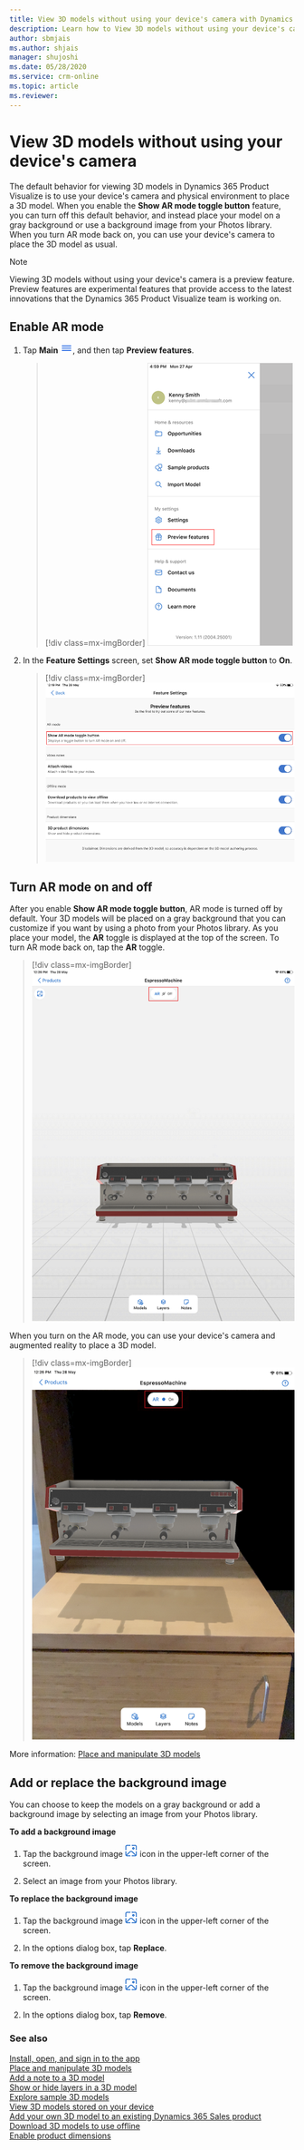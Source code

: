 ```yaml
---
title: View 3D models without using your device's camera with Dynamics 365 Product Visualize
description: Learn how to View 3D models without using your device's camera.
author: sbmjais
ms.author: shjais
manager: shujoshi
ms.date: 05/28/2020
ms.service: crm-online
ms.topic: article
ms.reviewer:
---
```


# View 3D models without using your device's camera

The default behavior for viewing 3D models in Dynamics 365 Product Visualize is to use your device's camera and physical environment to place a 3D model. When you enable the **Show AR mode toggle button** feature, you can turn off this default behavior, and instead place your model on a gray background or use a background image from your Photos library. When you turn AR mode back on, you can use your device's camera to place the 3D model as usual.

> [!NOTE]
> Viewing 3D models without using your device's camera is a preview feature. Preview features are experimental features that provide access to the latest innovations that the Dynamics 365 Product Visualize team is working on.

## Enable AR mode

1. Tap **Main** ![Main menu](media/hamburger-icon.png "Main menu"), and then tap **Preview features**.

    > [!div class=mx-imgBorder]
    > ![Preview features](media/preview-features.png "Preview features")

2. In the **Feature Settings** screen, set **Show AR mode toggle button** to **On**.

    > [!div class=mx-imgBorder]
    > ![AR mode feature](media/ar-mode-feature.png "AR mode feature")

## Turn AR mode on and off

After you enable **Show AR mode toggle button**, AR mode is turned off by default. Your 3D models will be placed on a gray background that you can customize if you want by using a photo from your Photos library. As you place your model, the **AR** toggle is displayed at the top of the screen. To turn AR mode back on, tap the **AR** toggle. 

> [!div class=mx-imgBorder]
> ![Model placed on a gray background, with AR mode off](media/ar-off.png "Model placed on a gray background, with AR mode off")

When you turn on the AR mode, you can use your device's camera and augmented reality to place a 3D model.

> [!div class=mx-imgBorder]
> ![Model placed on a captured background, with AR mode on](media/ar-on.png "Model placed on a captured background, with AR mode on")

More information: [Place and manipulate 3D models](manipulate-models.md)

## Add or replace the background image

You can choose to keep the models on a gray background or add a background image by selecting an image from your Photos library.

**To add a background image**

1. Tap the background image ![Add background](media/add-background-icon.png "Add background") icon in the upper-left corner of the screen.

2. Select an image from your Photos library.

**To replace the background image**

1. Tap the background image ![Add background](media/add-background-icon.png "Add background") icon in the upper-left corner of the screen.

2. In the options<!--Is it named "Options"? If so, should be bold, here and below.--> dialog box, tap **Replace**.

**To remove the background image**

1. Tap the background image ![Add background](media/add-background-icon.png "Add background") icon in the upper-left corner of the screen.

2. In the options dialog box, tap **Remove**.

### See also

[Install, open, and sign in to the app](sign-in.md)<br>
[Place and manipulate 3D models](manipulate-models.md)<br>
[Add a note to a 3D model](add-note.md)<br>
[Show or hide layers in a 3D model](layers.md)<br>
[Explore sample 3D models](explore-samples.md)<br>
[View 3D models stored on your device](browse-models.md)<br>
[Add your own 3D model to an existing Dynamics 365 Sales product](add-model.md)<br>
[Download 3D models to use offline](download-models.md)<br>
[Enable product dimensions](product-dimensions.md)